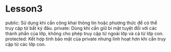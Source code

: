 # Lesson3
public: Sử dụng khi cần công khai thông tin hoặc phương thức để có thể truy cập từ bất kỳ đâu.
private: Dùng khi cần giữ bí mật tuyệt đối với các thành phần của lớp, không cho phép truy cập từ ngoài lớp và cả từ lớp con.
protected: Kết hợp tính bảo mật của private nhưng linh hoạt hơn khi cần truy cập từ các lớp con.
